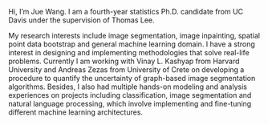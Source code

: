 Hi, I’m Jue Wang. I am a fourth-year statistics Ph.D. candidate from UC Davis under the supervision of Thomas Lee. 

My research interests include image segmentation, image inpainting, spatial point data bootstrap and general machine learning domain. I have a strong interest in designing and implementing methodologies that solve real-life problems. Currently I am working with Vinay L. Kashyap from Harvard University and Andreas Zezas from University of Crete on developing a procedure to quantify the uncertainty of graph-based image segmentation algorithms. Besides, I also had multiple hands-on modeling and analysis experiences on projects including classification, image segmentation and natural language processing, which involve implementing and fine-tuning different machine learning architectures. 


<!---
jujWang96/jujWang96 is a ✨ special ✨ repository because its `README.md` (this file) appears on your GitHub profile.
You can click the Preview link to take a look at your changes.
--->
